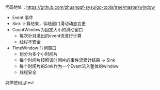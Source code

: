 代码地址：https://github.com/zhuangqf-sysu/go-tools/tree/master/window

- Event 事件
- Sink 计算结果，伴随窗口滑动动态变更
- CountWindow为固定大小的滑动窗口
    - 每次针对进出的event流进行计算
    - 线程不安全
- TimeWindow 时间窗口
    - 划分为多个小时间片
    - 每个时间片按照该时间片的事件流累计结果 -> Sink
    - 每个时间片的Sink作为一个Event流入整体的window
    - 线程安全
    
具体使用见test